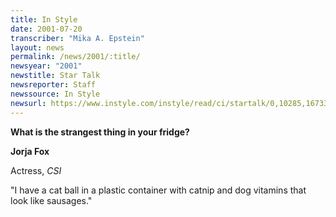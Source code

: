 ```yaml
---
title: In Style
date: 2001-07-20
transcriber: "Mika A. Epstein"
layout: news
permalink: /news/2001/:title/
newsyear: "2001"
newstitle: Star Talk
newsreporter: Staff
newssource: In Style
newsurl: https://www.instyle.com/instyle/read/ci/startalk/0,10285,167332,00.html
---
```

**What is the strangest thing in your fridge?**

**Jorja Fox**

Actress, *CSI*

"I have a cat ball in a plastic container with catnip and dog vitamins that look like sausages."
